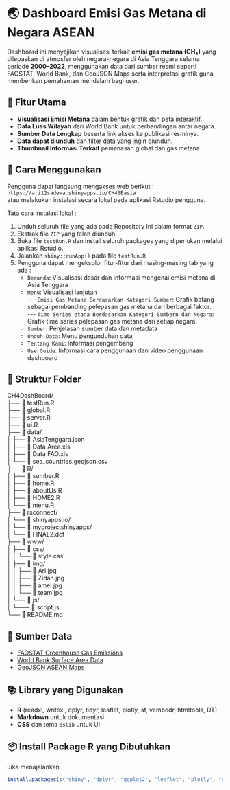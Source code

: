 # 🌏 Dashboard Emisi Gas Metana di Negara ASEAN

Dashboard ini menyajikan visualisasi terkait **emisi gas metana (CH₄)**  yang dilepaskan di atmosfer oleh negara-negara di Asia Tenggara selama periode **2000–2022**, menggunakan data dari sumber resmi seperti FAOSTAT, World Bank, dan GeoJSON Maps serta interpretasi grafik guna memberikan pemahaman mendalam bagi user.

## 📌 Fitur Utama

- **Visualisasi Emisi Metana** dalam bentuk grafik dan peta interaktif.
- **Data Luas Wilayah** dari World Bank untuk perbandingan antar negara.
- **Sumber Data Lengkap** beserta link akses ke publikasi resminya.
- **Data dapat diunduh** dan filter data yang ingin diunduh.
- **Thumbnail Informasi Terkait** pemanasan global dan gas metana.

## 🚀 Cara Menggunakan
Pengguna dapat langsung mengakses web berikut : `https://ari12sadewa.shinyapps.io/CH4SEasia`  
atau melakukan instalasi secara lokal pada aplikasi Rstudio pengguna.

Tata cara instalasi lokal :
1. Unduh seluruh file yang ada pada Repository ini dalam format `ZIP`.
2. Ekstrak file `ZIP` yang telah diunduh.
3. Buka file `testRun.R` dan install seluruh packages yang diperlukan melalui aplikasi Rstudio.
4. Jalankan `shiny::runApp()` pada file `testRun.R`
5. Pengguna dapat mengeksplor fitur-fitur dari masing-masing tab yang ada :
   - `Beranda`: Visualisasi dasar dan informasi mengenai emisi metana di Asia Tenggara
   - `Menu`: Visualisasi lanjutan  
   --- `Emisi Gas Metana Berdasarkan Kategori Sumber`: Grafik batang sebagai pembanding pelepasan gas metana dari berbagai faktor.  
   --- `Time Series etana Berdasarkan Kategori Sumbern dan Negara`: Grafik time series pelepasan gas metana dari setiap negara.
   - `Sumber`: Penjelasan sumber data dan metadata
   - `Unduh Data`: Menu pengunduhan data
   - `Tentang Kami`: Informasi pengembang
   - `UserGuide`: Informasi cara penggunaan dan video penggunaan dashboard


## 📁️ Struktur Folder
CH4DashBoard/  
├── 📄 testRun.R  
├── 📄 global.R  
├── 📄 server.R  
├── 📄 ui.R  
├── 📁 data/  
│   ├── 📄 AsiaTenggara.json   
│   ├── 📄 Data Area.xls  
│   ├── 📄 Data FAO.xls   
│   └── 📄 sea_countries.geojson.csv  
├── 📁 R/  
│   ├── 📄 sumber.R  
│   ├── 📄 home.R  
│   ├── 📄 aboutUs.R  
│   ├── 📄 HOME2.R  
│   └── 📄 menu.R  
├── 📁 rsconnect/  
│   └── 📁 shinyapps.io/  
│       └── 📁 myprojectshinyapps/  
│           └── 📄 FINAL2.dcf   
├── 📁 www/  
│   ├── 📁 css/  
│   │   └── 📄 style.css        
│   ├── 📁 img/  
│   │   ├── 📄 Ari.jpg  
│   │   ├── 📄 Zidan.jpg  
│   │   ├── 📄 amel.jpg   
│   │   └── 📄 team.jpg  
│   └── 📁 js/  
│       └─── 📄 script.js  
└── 📄 README.md  


## 🔗 Sumber Data

- [FAOSTAT Greenhouse Gas Emissions](https://www.fao.org/faostat/en/#data/GT)
- [World Bank Surface Area Data](https://data.worldbank.org/indicator/AG.SRF.TOTL.K2)
- [GeoJSON ASEAN Maps](https://geojson-maps.kyd.au/?utm_source=self&utm_medium=redirect)

## 📚 Library yang Digunakan

- **R** (readxl, writexl, dplyr, tidyr, leaflet, plotly, sf, vembedr, htmltools, DT)
- **Markdown** untuk dokumentasi
- **CSS** dan tema `bslib` untuk UI

## 📦 Install Package R yang Dibutuhkan
Jika menajalankan 

```r
install.packages(c("shiny", "dplyr", "ggplot2", "leaflet", "plotly", "sf", "readxl", "tidyr", "bslib", "TD", "vembedr"))
